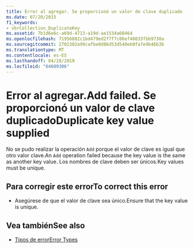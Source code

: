 ```yaml
---
title: Error al agregar. Se proporcionó un valor de clave duplicado
ms.date: 07/20/2015
f1_keywords:
- vbrCollection_DuplicateKey
ms.assetid: 7b1d6e6c-a69d-4713-a19d-ae1534a60464
ms.openlocfilehash: 71956882c1bd479ed2f7f7c86ef40833fbb9730a
ms.sourcegitcommit: 2701302a99cafbe0d86d53d540eb0fa7e9b46b36
ms.translationtype: MT
ms.contentlocale: es-ES
ms.lasthandoff: 04/28/2019
ms.locfileid: "64609306"
---
```

# <a name="add-failed-duplicate-key-value-supplied"></a><span data-ttu-id="fd0e6-103">Error al agregar.</span><span class="sxs-lookup"><span data-stu-id="fd0e6-103">Add failed.</span></span> <span data-ttu-id="fd0e6-104">Se proporcionó un valor de clave duplicado</span><span class="sxs-lookup"><span data-stu-id="fd0e6-104">Duplicate key value supplied</span></span>
<span data-ttu-id="fd0e6-105">No se pudo realizar la operación `Add` porque el valor de clave es igual que otro valor clave.</span><span class="sxs-lookup"><span data-stu-id="fd0e6-105">An `Add` operation failed because the key value is the same as another key value.</span></span> <span data-ttu-id="fd0e6-106">Los nombres de clave deben ser únicos.</span><span class="sxs-lookup"><span data-stu-id="fd0e6-106">Key values must be unique.</span></span>  
  
## <a name="to-correct-this-error"></a><span data-ttu-id="fd0e6-107">Para corregir este error</span><span class="sxs-lookup"><span data-stu-id="fd0e6-107">To correct this error</span></span>  
  
- <span data-ttu-id="fd0e6-108">Asegúrese de que el valor de clave sea único.</span><span class="sxs-lookup"><span data-stu-id="fd0e6-108">Ensure that the key value is unique.</span></span>  
  
## <a name="see-also"></a><span data-ttu-id="fd0e6-109">Vea también</span><span class="sxs-lookup"><span data-stu-id="fd0e6-109">See also</span></span>

- [<span data-ttu-id="fd0e6-110">Tipos de error</span><span class="sxs-lookup"><span data-stu-id="fd0e6-110">Error Types</span></span>](../../visual-basic/programming-guide/language-features/error-types.md)
